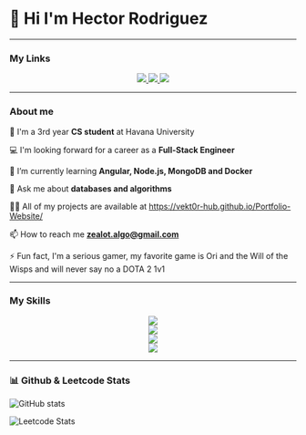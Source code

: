 # 🌟 Hi I'm Hector Rodriguez

---

### My Links

<p align="center">
  <a href="https://twitter.com/MachineZealot">
    <img src="https://skillicons.dev/icons?i=twitter" />
  </a>
  <a href="https://www.linkedin.com/in/hector-rodriguez-039075266/">
    <img src="https://skillicons.dev/icons?i=linkedin" />
  </a>
  <a href="https://github.com/vekt0R-HUB">
    <img src="https://skillicons.dev/icons?i=github" />
  </a>
</p>


---

### About me

🏫 I'm a 3rd year **CS student** at Havana University

💻 I'm looking forward for a career as a **Full-Stack Engineer**

🌱 I’m currently learning **Angular, Node.js, MongoDB and Docker**

💬 Ask me about **databases and algorithms**

👨‍💻 All of my projects are available at https://vekt0r-hub.github.io/Portfolio-Website/

📫 How to reach me **zealot.algo@gmail.com**

⚡ Fun fact, I'm a serious gamer, my favorite game is Ori and the Will of the Wisps and will never say no a DOTA 2 1v1

---

### My Skills


<p align="center">
  <a href="https://skillicons.dev">
  <img src="https://skillicons.dev/icons?i=cs,dotnet,nodejs,express,py,flask,mongodb"/>
    <br/>
    <img src="https://skillicons.dev/icons?i=js,ts,html,css,bootstrap,angular"/>
    <br/>
    <img src="https://skillicons.dev/icons?i=git,github,idea,vscode"/>
    <br/>
    <img src="https://skillicons.dev/icons?i=tensorflow,unity"/>
  </a>
</p>

---
### 📊 Github & Leetcode Stats

![GitHub stats](https://github-readme-stats.vercel.app/api?username=vekt0R-HUB&theme=nord&show_icons=true&hide_border=true&bg_color=101010)

![Leetcode Stats](https://leetcard.jacoblin.cool/zealot-algo?border=0&theme=nord)

